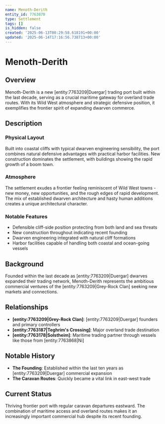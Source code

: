 ```yaml
---
name: Menoth-Derith
entity_id: 7763870
type: Settlement
tags: []
is_hidden: false
created: '2025-06-13T00:29:58.618191+00:00'
updated: '2025-06-14T17:16:56.738713+00:00'
---
```


# Menoth-Derith

## Overview
Menoth-Derith is a new [entity:7763209|Duergar] trading port built within the last decade, serving as a crucial maritime gateway for overland trade routes. With its Wild West atmosphere and strategic defensive position, it exemplifies the frontier spirit of expanding dwarven commerce.

## Description
### Physical Layout
Built into coastal cliffs with typical dwarven engineering sensibility, the port combines natural defensive advantages with practical harbor facilities. New construction dominates the settlement, with buildings showing the rapid growth of a boom town.

### Atmosphere
The settlement exudes a frontier feeling reminiscent of Wild West towns - new money, new opportunities, and the rough edges of rapid development. The mix of established dwarven architecture and hasty human additions creates a unique architectural character.

### Notable Features
- Defensible cliff-side position protecting from both land and sea threats
- New construction throughout indicating recent founding
- Dwarven engineering integrated with natural cliff formations
- Harbor facilities capable of handling both coastal and ocean-going vessels

## Background
Founded within the last decade as [entity:7763209|Duergar] dwarves expanded their trading network, Menoth-Derith represents the ambitious commercial ventures of the [entity:7763209|Grey-Rock Clan] seeking new markets and connections.

## Relationships
- **[entity:7763209|Grey-Rock Clan]**: [entity:7763209|Duergar] founders and primary controllers
- **[entity:7763187|Teghrim's Crossing]**: Major overland trade destination
- **[entity:7763178|Solstheim]**: Maritime trading partner through vessels like those from [entity:7763868|Ni]

## Notable History
- **The Founding**: Established within the last ten years as [entity:7763209|Duergar] commercial expansion
- **The Caravan Routes**: Quickly became a vital link in east-west trade

## Current Status
Thriving frontier port with regular caravan departures eastward. The combination of maritime access and overland routes makes it an increasingly important commercial hub despite its recent founding.